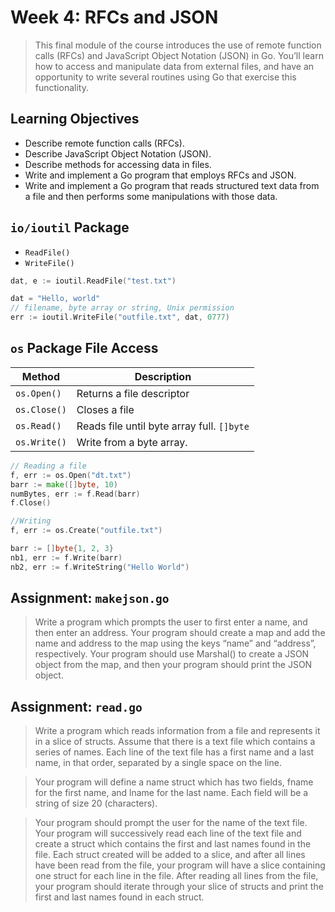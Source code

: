 # Week 4: RFCs and JSON

>This final module of the course introduces the use of remote function calls (RFCs) and JavaScript Object Notation (JSON) in Go. You’ll learn how to access and manipulate data from external files, and have an opportunity to write several routines using Go that exercise this functionality.

## Learning Objectives
* Describe remote function calls (RFCs).
* Describe JavaScript Object Notation (JSON).
* Describe methods for accessing data in files.
* Write and implement a Go program that employs RFCs and JSON.
* Write and implement a Go program that reads structured text data from a file and then performs some manipulations with those data.

## `io/ioutil` Package

 * `ReadFile()`
 * `WriteFile()`

```go
dat, e := ioutil.ReadFile("test.txt")
```

```go
dat = "Hello, world"
// filename, byte array or string, Unix permission
err := ioutil.WriteFile("outfile.txt", dat, 0777)
```

## `os` Package File Access

Method  | Description
--------|-----------
`os.Open()` | Returns a file descriptor
`os.Close()`| Closes a file
`os.Read()` | Reads file until byte array full. `[]byte`
`os.Write()`| Write from a byte array.

```go
// Reading a file
f, err := os.Open("dt.txt")
barr := make([]byte, 10)
numBytes, err := f.Read(barr)
f.Close()
```

```go
//Writing
f, err := os.Create("outfile.txt")

barr := []byte{1, 2, 3}
nb1, err := f.Write(barr)
nb2, err := f.WriteString("Hello World")
```


## Assignment: `makejson.go`

>Write a program which prompts the user to first enter a name, and then enter an address. Your program should create a map and add the name and address to the map using the keys “name” and “address”, respectively. Your program should use Marshal() to create a JSON object from the map, and then your program should print the JSON object.

## Assignment: `read.go`

>Write a program which reads information from a file and represents it in a slice of structs. Assume that there is a text file which contains a series of names. Each line of the text file has a first name and a last name, in that order, separated by a single space on the line.

>Your program will define a name struct which has two fields, fname for the first name, and lname for the last name. Each field will be a string of size 20 (characters).

>Your program should prompt the user for the name of the text file. Your program will successively read each line of the text file and create a struct which contains the first and last names found in the file. Each struct created will be added to a slice, and after all lines have been read from the file, your program will have a slice containing one struct for each line in the file. After reading all lines from the file, your program should iterate through your slice of structs and print the first and last names found in each struct.

